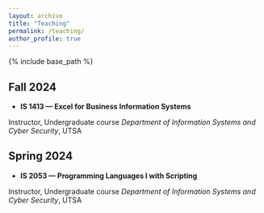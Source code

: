 ```yaml
---
layout: archive
title: "Teaching"
permalink: /teaching/
author_profile: true
---
```


{% include base_path %}


Fall 2024
------
- **IS 1413 — Excel for Business Information Systems** 

Instructor, Undergraduate course
*Department of Information Systems and Cyber Security*, UTSA


Spring 2024
------
- **IS 2053 — Programming Languages I with Scripting**

Instructor, Undergraduate course
*Department of Information Systems and Cyber Security*, UTSA


